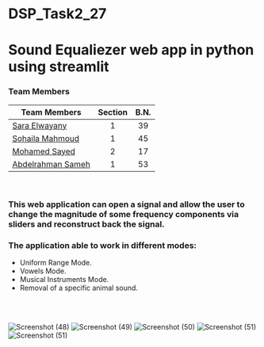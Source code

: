 # DSP_Task2_27
# Sound Equaliezer web app in python using streamlit


### Team Members
| Team Members                                                | Section| B.N. |
|-------------------------------------------------------------|:------:|:----:|
| [Sara Elwayany](https://github.com/Saraelwatany)            |    1   |  39  |
| [Sohaila Mahmoud](https://github.com/sohailamahmoud)        |    1   |  45  |
| [Mohamed Sayed](https://github.com/MohammadSayed02)         |    2   |  17  |
| [Abdelrahman Sameh](https://github.com/AbdelrahmanSameh1)   |    1   |  53  |

<br>

### **This web application** can open a signal and allow the user to change the magnitude of some frequency components via sliders and reconstruct back the signal.

### The application able to work in different modes:
* Uniform Range Mode.
* Vowels Mode.
* Musical Instruments Mode.
* Removal of a specific animal sound.


<br><br>



![Screenshot (48)](https://github.com/sbme-tutorials/sbe3110_f22_task2_team-27/blob/main/Images/Screenshot%202022-11-22%20235914.png)
![Screenshot (49)](https://github.com/sbme-tutorials/sbe3110_f22_task2_team-27/blob/main/Images/Screenshot%202022-11-22%20235940.png)
![Screenshot (50)](https://github.com/sbme-tutorials/sbe3110_f22_task2_team-27/blob/main/Images/Screenshot%202022-11-23%20000143.png)
![Screenshot (51)](https://github.com/sbme-tutorials/sbe3110_f22_task2_team-27/blob/main/Images/Screenshot%202022-11-23%20000445.png)
![Screenshot (51)](https://github.com/sbme-tutorials/sbe3110_f22_task2_team-27/blob/main/Images/Screenshot%202022-11-23%20000525.png)

